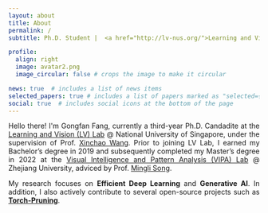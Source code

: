 ```yaml
---
layout: about
title: About
permalink: /
subtitle: Ph.D. Student |  <a href="http://lv-nus.org/">Learning and Vision Lab</a>  |  <a href="https://nus.edu.sg/"> National University of Singapore</a>.

profile:
  align: right
  image: avatar2.png
  image_circular: false # crops the image to make it circular

news: true  # includes a list of news items
selected_papers: true # includes a list of papers marked as "selected={true}"
social: true  # includes social icons at the bottom of the page
---
```



<div style="text-align: justify;">
<p> Hello there! I'm Gongfan Fang, currently a third-year Ph.D. Candadite at the <a href="http://lv-nus.org/">Learning and Vision (LV) Lab</a> @ National University of Singapore, under the supervision of Prof. <a href="https://sites.google.com/site/sitexinchaowang/">Xinchao Wang</a>. Prior to joining LV Lab, I earned my Bachelor’s degree in 2019 and subsequently completed my Master’s degree in 2022 at the <a href="https://www.vipazoo.cn/">Visual Intelligence and Pattern Analysis (VIPA) Lab</a> @ Zhejiang University, adviced by Prof. <a href="https://person.zju.edu.cn/en/msong">Mingli Song</a>. </p>

<p> My research focuses on <strong>Efficient Deep Learning</strong> and <strong>Generative AI</strong>. In addition, I also actively contribute to several open-source projects such as <strong><a href="https://github.com/VainF/Torch-Pruning">Torch-Pruning</a></strong>.
